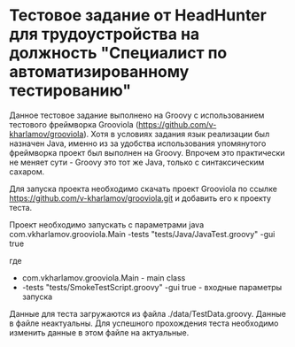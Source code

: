 # Тестовое задание от HeadHunter для трудоустройства на должность "Специалист по автоматизированному тестированию"

Данное тестовое задание выполнено на Groovy с использованием тестового фреймворка Grooviola (https://github.com/v-kharlamov/grooviola).
Хотя в условиях задания язык реализации был назначен Java, именно из за удобства использования упомянутого фреймворка проект был
выполнен на Groovy. Впрочем это практически не меняет сути - Groovy это тот же Java, только с синтаксическим сахаром.

Для запуска проекта необходимо скачать проект Grooviola по ссылке https://github.com/v-kharlamov/grooviola.git и добавить его к проекту теста.

Проект необходимо запускать с параметрами java com.vkharlamov.grooviola.Main -tests "tests/Java/JavaTest.groovy" -gui true

где
- com.vkharlamov.grooviola.Main - main class
- -tests "tests/SmokeTestScript.groovy" -gui true - входные параметры запуска

Данные для теста загружаются из файла ./data/TestData.groovy. Данные в файле неактуальны. Для успешного прохождения теста необходимо изменить
данные в этом файле на актуальные.